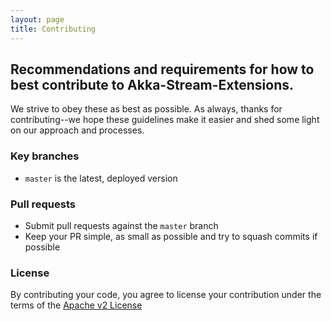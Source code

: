 ```yaml
---
layout: page
title: Contributing
---
```


## Recommendations and requirements for how to best contribute to Akka-Stream-Extensions. 

We strive to obey these as best as possible. As always, thanks for contributing--we hope these guidelines make it easier and shed some light on our approach and processes.

### Key branches
- `master` is the latest, deployed version

### Pull requests
- Submit pull requests against the `master` branch
- Keep your PR simple, as small as possible and try to squash commits if possible

### License
By contributing your code, you agree to license your contribution under the terms of the [Apache v2 License](http://www.apache.org/licenses/LICENSE-2.0.html)
